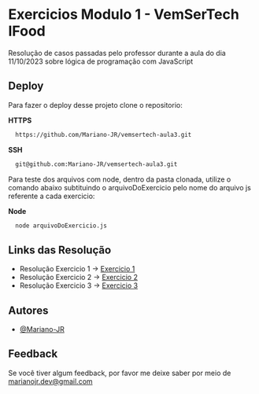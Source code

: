 
# Exercicios Modulo 1 - VemSerTech IFood

Resolução de casos passadas pelo professor durante a aula do dia 11/10/2023 sobre lógica de programação com JavaScript


## Deploy

Para fazer o deploy desse projeto clone o repositorio:

**HTTPS**

```bash
  https://github.com/Mariano-JR/vemsertech-aula3.git
```

**SSH**

```bash
  git@github.com:Mariano-JR/vemsertech-aula3.git
```

Para teste dos arquivos com node, dentro da pasta clonada, utilize o comando abaixo subtituindo o arquivoDoExercicio pelo nome do arquivo js referente a cada exercicio:

**Node**

```bash
  node arquivoDoExercicio.js
```
## Links das Resolução

- Resolução Exercicio 1 -> [Exercicio 1]()
- Resolução Exercicio 2 -> [Exercicio 2]()
- Resolução Exercicio 3 -> [Exercicio 3]()


## Autores

- [@Mariano-JR](https://www.github.com/Mariano-JR)


## Feedback

Se você tiver algum feedback, por favor me deixe saber por meio de marianojr.dev@gmail.com


